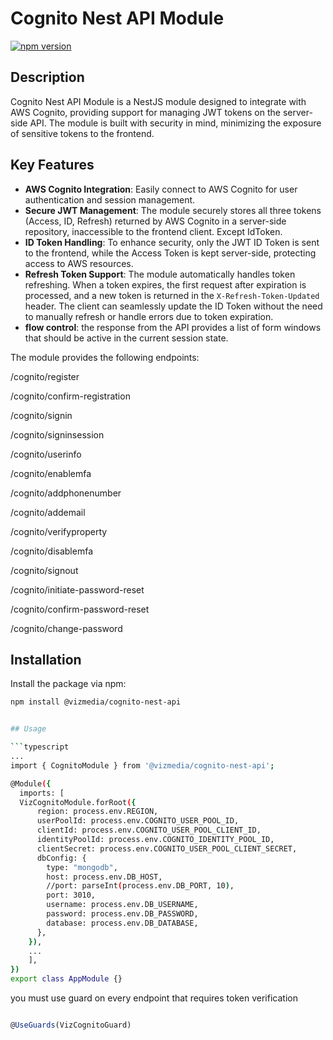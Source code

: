 # Cognito Nest API Module

[![npm version](https://badge.fury.io/js/%40vizmedia%2Fcognito-nest-api.svg)](https://www.npmjs.com/package/@vizmedia/cognito-nest-api)

## Description

Cognito Nest API Module is a NestJS module designed to integrate with AWS Cognito, providing support for managing JWT tokens on the server-side API. The module is built with security in mind, minimizing the exposure of sensitive tokens to the frontend.

## Key Features

- **AWS Cognito Integration**: Easily connect to AWS Cognito for user authentication and session management.
- **Secure JWT Management**: The module securely stores all three tokens (Access, ID, Refresh) returned by AWS Cognito in a server-side repository, inaccessible to the frontend client. Except IdToken.
- **ID Token Handling**: To enhance security, only the JWT ID Token is sent to the frontend, while the Access Token is kept server-side, protecting access to AWS resources.
- **Refresh Token Support**: The module automatically handles token refreshing. When a token expires, the first request after expiration is processed, and a new token is returned in the `X-Refresh-Token-Updated` header. The client can
seamlessly update the ID Token without the need to manually refresh or handle errors due to token expiration.
- **flow control**: the response from the API provides a list of form windows that should be active in the current session state.

The module provides the following endpoints:

/cognito/register

/cognito/confirm-registration

/cognito/signin

/cognito/signinsession

/cognito/userinfo

/cognito/enablemfa

/cognito/addphonenumber

/cognito/addemail

/cognito/verifyproperty

/cognito/disablemfa

/cognito/signout

/cognito/initiate-password-reset

/cognito/confirm-password-reset

/cognito/change-password

## Installation

Install the package via npm:

```bash
npm install @vizmedia/cognito-nest-api


## Usage

```typescript
...
import { CognitoModule } from '@vizmedia/cognito-nest-api';

@Module({
  imports: [
  VizCognitoModule.forRoot({
      region: process.env.REGION,
      userPoolId: process.env.COGNITO_USER_POOL_ID,
      clientId: process.env.COGNITO_USER_POOL_CLIENT_ID,
      identityPoolId: process.env.COGNITO_IDENTITY_POOL_ID,
      clientSecret: process.env.COGNITO_USER_POOL_CLIENT_SECRET,
      dbConfig: {
        type: "mongodb",
        host: process.env.DB_HOST,
        //port: parseInt(process.env.DB_PORT, 10),
        port: 3010,
        username: process.env.DB_USERNAME,
        password: process.env.DB_PASSWORD,
        database: process.env.DB_DATABASE,
      },
    }),
    ...
    ],
})
export class AppModule {}
```

you must use guard on every endpoint that requires token verification

```typescript

@UseGuards(VizCognitoGuard)

```